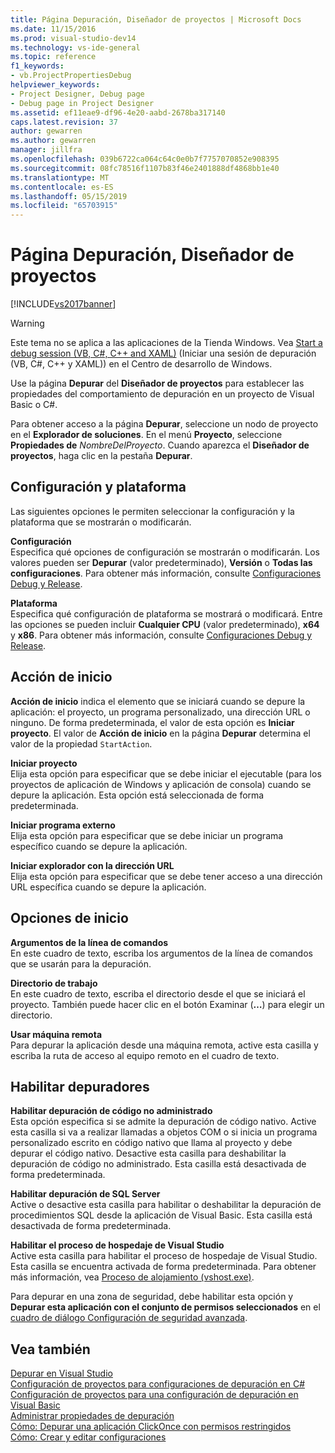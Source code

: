 ```yaml
---
title: Página Depuración, Diseñador de proyectos | Microsoft Docs
ms.date: 11/15/2016
ms.prod: visual-studio-dev14
ms.technology: vs-ide-general
ms.topic: reference
f1_keywords:
- vb.ProjectPropertiesDebug
helpviewer_keywords:
- Project Designer, Debug page
- Debug page in Project Designer
ms.assetid: ef11eae9-df96-4e20-aabd-2678ba317140
caps.latest.revision: 37
author: gewarren
ms.author: gewarren
manager: jillfra
ms.openlocfilehash: 039b6722ca064c64c0e0b7f7757070852e908395
ms.sourcegitcommit: 08fc78516f1107b83f46e2401888df4868bb1e40
ms.translationtype: MT
ms.contentlocale: es-ES
ms.lasthandoff: 05/15/2019
ms.locfileid: "65703915"
---
```

# <a name="debug-page-project-designer"></a>Página Depuración, Diseñador de proyectos
[!INCLUDE[vs2017banner](../../includes/vs2017banner.md)]

> [!WARNING]
> Este tema no se aplica a las aplicaciones de la Tienda Windows. Vea [Start a debug session (VB, C#, C++ and XAML)](../../debugger/start-a-debugging-session-for-a-store-app-in-visual-studio-vb-csharp-cpp-and-xaml.md) (Iniciar una sesión de depuración (VB, C#, C++ y XAML)) en el Centro de desarrollo de Windows.  
  
 Use la página **Depurar** del **Diseñador de proyectos** para establecer las propiedades del comportamiento de depuración en un proyecto de Visual Basic o C#.  
  
 Para obtener acceso a la página **Depurar**, seleccione un nodo de proyecto en el **Explorador de soluciones**. En el menú **Proyecto**, seleccione **Propiedades de** _NombreDelProyecto_. Cuando aparezca el **Diseñador de proyectos**, haga clic en la pestaña **Depurar**.  
  
## <a name="configuration-and-platform"></a>Configuración y plataforma  
 Las siguientes opciones le permiten seleccionar la configuración y la plataforma que se mostrarán o modificarán.  
  
 **Configuración**  
 Especifica qué opciones de configuración se mostrarán o modificarán. Los valores pueden ser **Depurar** (valor predeterminado), **Versión** o **Todas las configuraciones**. Para obtener más información, consulte [Configuraciones Debug y Release](https://msdn.microsoft.com/0440b300-0614-4511-901a-105b771b236e).  
  
 **Plataforma**  
 Especifica qué configuración de plataforma se mostrará o modificará. Entre las opciones se pueden incluir **Cualquier CPU** (valor predeterminado), **x64** y **x86**. Para obtener más información, consulte [Configuraciones Debug y Release](https://msdn.microsoft.com/0440b300-0614-4511-901a-105b771b236e).  
  
## <a name="start-action"></a>Acción de inicio  
 **Acción de inicio** indica el elemento que se iniciará cuando se depure la aplicación: el proyecto, un programa personalizado, una dirección URL o ninguno. De forma predeterminada, el valor de esta opción es **Iniciar proyecto**. El valor de **Acción de inicio** en la página **Depurar** determina el valor de la propiedad `StartAction`.  
  
 **Iniciar proyecto**  
 Elija esta opción para especificar que se debe iniciar el ejecutable (para los proyectos de aplicación de Windows y aplicación de consola) cuando se depure la aplicación. Esta opción está seleccionada de forma predeterminada.  
  
 **Iniciar programa externo**  
 Elija esta opción para especificar que se debe iniciar un programa específico cuando se depure la aplicación.  
  
 **Iniciar explorador con la dirección URL**  
 Elija esta opción para especificar que se debe tener acceso a una dirección URL específica cuando se depure la aplicación.  
  
## <a name="start-options"></a>Opciones de inicio  
 **Argumentos de la línea de comandos**  
 En este cuadro de texto, escriba los argumentos de la línea de comandos que se usarán para la depuración.  
  
 **Directorio de trabajo**  
 En este cuadro de texto, escriba el directorio desde el que se iniciará el proyecto. También puede hacer clic en el botón Examinar (**…**) para elegir un directorio.  
  
 **Usar máquina remota**  
 Para depurar la aplicación desde una máquina remota, active esta casilla y escriba la ruta de acceso al equipo remoto en el cuadro de texto.  
  
## <a name="enable-debuggers"></a>Habilitar depuradores  
 **Habilitar depuración de código no administrado**  
 Esta opción especifica si se admite la depuración de código nativo. Active esta casilla si va a realizar llamadas a objetos COM o si inicia un programa personalizado escrito en código nativo que llama al proyecto y debe depurar el código nativo. Desactive esta casilla para deshabilitar la depuración de código no administrado. Esta casilla está desactivada de forma predeterminada.  
  
 **Habilitar depuración de SQL Server**  
 Active o desactive esta casilla para habilitar o deshabilitar la depuración de procedimientos SQL desde la aplicación de Visual Basic. Esta casilla está desactivada de forma predeterminada.  
  
 **Habilitar el proceso de hospedaje de Visual Studio**  
 Active esta casilla para habilitar el proceso de hospedaje de Visual Studio. Esta casilla se encuentra activada de forma predeterminada. Para obtener más información, vea [Proceso de alojamiento (vshost.exe)](../../ide/hosting-process-vshost-exe.md).  
  
 Para depurar en una zona de seguridad, debe habilitar esta opción y **Depurar esta aplicación con el conjunto de permisos seleccionados** en el [cuadro de diálogo Configuración de seguridad avanzada](../../ide/reference/advanced-security-settings-dialog-box.md).  
  
## <a name="see-also"></a>Vea también  
 [Depurar en Visual Studio](../../debugger/debugging-in-visual-studio.md)   
 [Configuración de proyectos para configuraciones de depuración en C#](../../debugger/project-settings-for-csharp-debug-configurations.md)   
 [Configuración de proyectos para una configuración de depuración en Visual Basic](../../debugger/project-settings-for-a-visual-basic-debug-configuration.md)   
 [Administrar propiedades de depuración](https://msdn.microsoft.com/92474d16-e7fe-4fac-9287-6bd6b3a7eb68)   
 [Cómo: Depurar una aplicación ClickOnce con permisos restringidos](../../deployment/how-to-debug-a-clickonce-application-with-restricted-permissions.md)   
 [Cómo: Crear y editar configuraciones](../../ide/how-to-create-and-edit-configurations.md)
